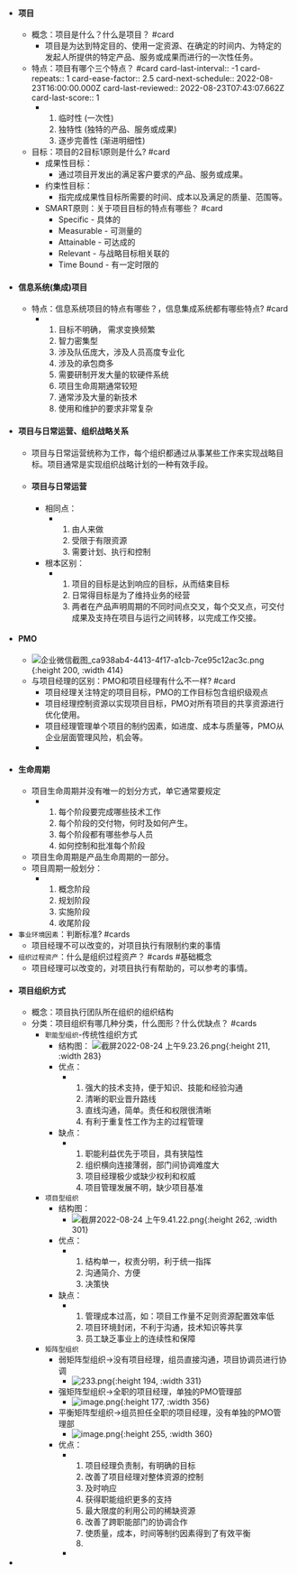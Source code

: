 - #### 项目
	- 概念：项目是什么？什么是项目？ #card
		- 项目是为达到特定目的、使用一定资源、在确定的时间内、为特定的发起人所提供的特定产品、服务或成果而进行的一次性任务。
	- 特点：项目有哪个三个特点？ #card
	  card-last-interval:: -1
	  card-repeats:: 1
	  card-ease-factor:: 2.5
	  card-next-schedule:: 2022-08-23T16:00:00.000Z
	  card-last-reviewed:: 2022-08-23T07:43:07.662Z
	  card-last-score:: 1
		- 1. 临时性 (一次性)
		  2. 独特性 (独特的产品、服务或成果)
		  3. 逐步完善性 (渐进明细性)
	- 目标：项目的2目标1原则是什么? #card
		- 成果性目标：
			- 通过项目开发出的满足客户要求的产品、服务或成果。
		- 约束性目标：
			- 指完成成果性目标所需要的时间、成本以及满足的质量、范围等。
		- SMART原则：关于项目目标的特点有哪些？ #card
			- Specific - 具体的
			- Measurable - 可测量的
			- Attainable - 可达成的
			- Relevant - 与战略目标相关联的
			- Time Bound - 有一定时限的
- #### 信息系统(集成)项目
	- 特点：信息系统项目的特点有哪些？，信息集成系统都有哪些特点? #card
		- 1. 目标不明确， 需求变换频繁
		  2. 智力密集型
		  3. 涉及队伍庞大，涉及人员高度专业化
		  4. 涉及的承包商多
		  5. 需要研制开发大量的软硬件系统
		  6. 项目生命周期通常较短
		  7. 通常涉及大量的新技术
		  8. 使用和维护的要求非常复杂
- #### 项目与日常运营、组织战略关系
	- 项目与日常运营统称为工作，每个组织都通过从事某些工作来实现战略目标。项目通常是实现组织战略计划的一种有效手段。
	- #### 项目与日常运营
		- 相同点：
			- 1. 由人来做
			  2. 受限于有限资源
			  3. 需要计划、执行和控制
		- 根本区别：
			- 1. 项目的目标是达到响应的目标，从而结束目标
			  2. 日常得目标是为了维持业务的经营
			  3. 两者在产品声明周期的不同时间点交叉，每个交叉点，可交付成果及支持在项目与运行之间转移，以完成工作交接。
- #### PMO
	- ![企业微信截图_ca938ab4-4413-4f17-a1cb-7ce95c12ac3c.png](../assets/企业微信截图_ca938ab4-4413-4f17-a1cb-7ce95c12ac3c_1661240017238_0.png){:height 200, :width 414}
	- 与项目经理的区别：PMO和项目经理有什么不一样? #card
		- 项目经理关注特定的项目目标，PMO的工作目标包含组织级观点
		- 项目经理控制资源以实现项目目标，PMO对所有项目的共享资源进行优化使用。
		- 项目经理管理单个项目的制约因素，如进度、成本与质量等，PMO从企业层面管理风险，机会等。
		-
- #### 生命周期
	- 项目生命周期并没有唯一的划分方式，单它通常要规定
		- 1. 每个阶段要完成哪些技术工作
		  2. 每个阶段的交付物，何时及如何产生。
		  3. 每个阶段都有哪些参与人员
		  4. 如何控制和批准每个阶段
	- 项目生命周期是产品生命周期的一部分。
	- 项目周期一般划分：
		- 1. 概念阶段
		  2. 规划阶段
		  3. 实施阶段
		  4. 收尾阶段
- `事业环境因素`：判断标准? #cards
	- 项目经理不可以改变的，对项目执行有限制约束的事情
- `组织过程资产`：什么是组织过程资产？ #cards #基础概念
	- 项目经理可以改变的，对项目执行有帮助的，可以参考的事情。
- #### 项目组织方式
	- 概念：项目执行团队所在组织的组织结构
	- 分类：项目组织有哪几种分类，什么图形？什么优缺点？ #cards
		- `职能型组织`-传统性组织方式
			- 结构图： ![截屏2022-08-24 上午9.23.26.png](../assets/截屏2022-08-24_上午9.23.26_1661304211735_0.png){:height 211, :width 283}
			- 优点：
				- 1. 强大的技术支持，便于知识、技能和经验沟通
				  2. 清晰的职业晋升路线
				  3. 直线沟通，简单。责任和权限很清晰
				  4. 有利于重复性工作为主的过程管理
			- 缺点：
				- 1. 职能利益优先于项目，具有狭隘性
				  2. 组织横向连接薄弱，部门间协调难度大
				  3. 项目经理极少或缺少权利和权威
				  4. 项目管理发展不明，缺少项目基准
		- `项目型组织`
			- 结构图：
				- ![截屏2022-08-24 上午9.41.22.png](../assets/截屏2022-08-24_上午9.41.22_1661305287301_0.png){:height 262, :width 301}
			- 优点：
				- 1. 结构单一，权责分明，利于统一指挥
				  2. 沟通简介、方便
				  3. 决策快
			- 缺点：
				- 1. 管理成本过高，如：项目工作量不足则资源配置效率低
				  2. 项目环境封闭，不利于沟通，技术知识等共享
				  3. 员工缺乏事业上的连续性和保障
		- `矩阵型组织`
			- 弱矩阵型组织->没有项目经理，组员直接沟通，项目协调员进行协调
				- ![233.png](../assets/233_1661319496618_0.png){:height 194, :width 331}
			- 强矩阵型组织->全职的项目经理，单独的PMO管理部
				- ![image.png](../assets/image_1661319578127_0.png){:height 177, :width 356}
			- 平衡矩阵型组织->组员担任全职的项目经理，没有单独的PMO管理部
				- ![image.png](../assets/image_1661319688302_0.png){:height 255, :width 360}
			- 优点：
				- 1. 项目经理负责制，有明确的目标
				  2. 改善了项目经理对整体资源的控制
				  3. 及时响应
				  4. 获得职能组织更多的支持
				  5. 最大限度的利用公司的稀缺资源
				  6. 改善了跨职能部门的协调合作
				  7. 使质量，成本，时间等制约因素得到了有效平衡
				  8.
				-
-